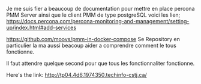 Je me suis fier a beaucoup de documentation pour mettre en place percona PMM Server ainsi que le client PMM de type postgreSQL voici les lien;
https://docs.percona.com/percona-monitoring-and-management/setting-up/index.html#add-services

https://github.com/moovs/pmm-in-docker-compose
Se Repository en particulier la ma aussi beacoup aider a comprendre comment le tous fonctionne.

Il faut attendre quelque second pour que tous les fonctionnaliter fonctionne.

Here's the link: http://tp04.4d6.1974350.techinfo-cstj.ca/
